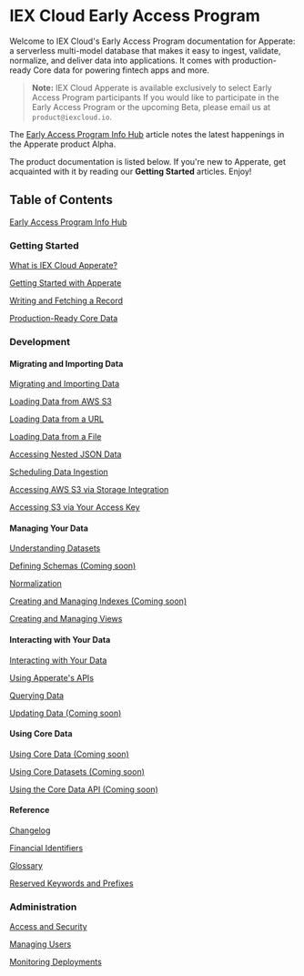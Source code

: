 # IEX Cloud Early Access Program

Welcome to IEX Cloud's Early Access Program documentation for Apperate: a serverless multi-model database that makes it easy to ingest, validate, normalize, and deliver data into applications. It comes with production-ready Core data for powering fintech apps and more.

> **Note:** IEX Cloud Apperate is available exclusively to select Early Access Program participants If you would like to participate in the Early Access Program or the upcoming Beta, please email us at `product@iexcloud.io`. 

The [Early Access Program Info Hub](./source/getting-started/early-access-program-info-hub.md) article notes the latest happenings in the Apperate product Alpha. 

The product documentation is listed below. If you're new to Apperate, get acquainted with it by reading our **Getting Started** articles. Enjoy!

## Table of Contents

[Early Access Program Info Hub](./source/getting-started/early-access-program-info-hub.md)

### Getting Started

[What is IEX Cloud Apperate?](./source/getting-started/what-is-iex-cloud-apperate.md)

[Getting Started with Apperate](./source/getting-started/getting-started-with-an-example-dataset.md)

[Writing and Fetching a Record](./source/getting-started/writing-and-fetching-a-record.md)

[Production-Ready Core Data](./source/getting-started/production-ready-core-data.md)

### Development

#### Migrating and Importing Data

[Migrating and Importing Data](./source/migrating-and-importing-data.md)

[Loading Data from AWS S3](./source/migrating-and-importing-data/loading-data-from-aws-s3.md)

[Loading Data from a URL](./source/migrating-and-importing-data/loading-data-from-a-url.md)

[Loading Data from a File](./source/migrating-and-importing-data/loading-data-from-a-file.md)

[Accessing Nested JSON Data](./source/migrating-and-importing-data/accessing-nested-json-data.md)

[Scheduling Data Ingestion](./source/migrating-and-importing-data/scheduling-data-ingestion.md)

[Accessing AWS S3 via Storage Integration](./source/migrating-and-importing-data/accessing-s3-via-storage-integration.md)

[Accessing S3 via Your Access Key](./source/migrating-and-importing-data/accessing-s3-via-your-access-key.md)

#### Managing Your Data

[Understanding Datasets](./source/managing-your-data/understanding-datasets.md)

[Defining Schemas \(Coming soon\)](./source/managing-your-data/defining-schemas.md)

[Normalization](./source/managing-your-data/defining-schemas/normalization.md)

[Creating and Managing Indexes \(Coming soon\)](./source/managing-your-data/creating-and-managing-indexes.md)

[Creating and Managing Views](./source/managing-your-data/creating-and-managing-views.md)

#### Interacting with Your Data

[Interacting with Your Data](./source/interacting-with-your-data.md)

[Using Apperate's APIs](./source/interacting-with-your-data/apperate-api-basics.md)

[Querying Data](./source/interacting-with-your-data/querying-data/querying-time-series-data.md)
<!--[Querying Data](./source/interacting-with-your-data/querying-data.md)-->

[Updating Data \(Coming soon\)](./source/interacting-with-your-data/updating-data.md)

#### Using Core Data

[Using Core Data \(Coming soon\)](./source/using-core-data.md)

[Using Core Datasets \(Coming soon\)](./source/using-core-data/using-core-datasets.md)

[Using the Core Data API \(Coming soon\)](./source/using-core-data/using-the-core-data-api.md)

#### Reference

[Changelog](./source/reference/changelog.md)

[Financial Identifiers](./source/reference/financial-identifiers.md)

[Glossary](./source/reference/glossary.md)

[Reserved Keywords and Prefixes](./source/reference/reserved-keywords-and-prefixes.md)

### Administration

[Access and Security](./source/administration/access-and-security.md)

[Managing Users](./source/administration/managing-users.md)

[Monitoring Deployments](./source/administration/monitoring-deployments.md)
